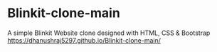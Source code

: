 # Blinkit-clone-main
A simple Blinkit Website clone designed with HTML, CSS & Bootstrap
https://dhanushraj5297.github.io/Blinkit-clone-main/
